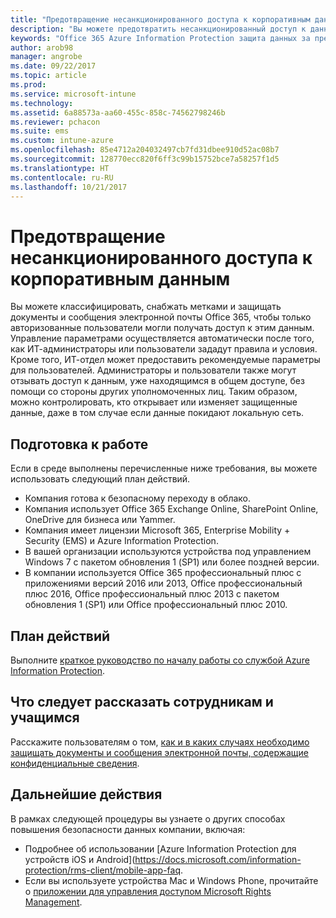 ```yaml
---
title: "Предотвращение несанкционированного доступа к корпоративным данным"
description: "Вы можете предотвратить несанкционированный доступ к данным компании при их совместном использовании за пределами корпоративной сети."
keywords: "Office 365 Azure Information Protection защита данных за пределами сети данные компании"
author: arob98
manager: angrobe
ms.date: 09/22/2017
ms.topic: article
ms.prod: 
ms.service: microsoft-intune
ms.technology: 
ms.assetid: 6a88573a-aa60-455c-858c-74562798246b
ms.reviewer: pchacon
ms.suite: ems
ms.custom: intune-azure
ms.openlocfilehash: 85e4712a204032497cb7fd31dbee910d52ac08b7
ms.sourcegitcommit: 128770ecc820f6ff3c99b15752bce7a58257f1d5
ms.translationtype: HT
ms.contentlocale: ru-RU
ms.lasthandoff: 10/21/2017
---
```

# <a name="prevent-unauthorized-access-to-company-data"></a>Предотвращение несанкционированного доступа к корпоративным данным 

Вы можете классифицировать, снабжать метками и защищать документы и сообщения электронной почты Office 365, чтобы только авторизованные пользователи могли получать доступ к этим данным. Управление параметрами осуществляется автоматически после того, как ИТ-администраторы или пользователи зададут правила и условия. Кроме того, ИТ-отдел может предоставить рекомендуемые параметры для пользователей. Администраторы и пользователи также могут отзывать доступ к данным, уже находящимся в общем доступе, без помощи со стороны других уполномоченных лиц. Таким образом, можно контролировать, кто открывает или изменяет защищенные данные, даже в том случае если данные покидают локальную сеть. 

## <a name="before-you-begin"></a>Подготовка к работе

Если в среде выполнены перечисленные ниже требования, вы можете использовать следующий план действий.
* Компания готова к безопасному переходу в облако.
* Компания использует Office 365 Exchange Online, SharePoint Online, OneDrive для бизнеса или Yammer.
* Компания имеет лицензии Microsoft 365, Enterprise Mobility + Security (EMS) и Azure Information Protection.
* В вашей организации используются устройства под управлением Windows 7 с пакетом обновления 1 (SP1) или более поздней версии.
* В компании используется Office 365 профессиональный плюс с приложениями версий 2016 или 2013, Office профессиональный плюс 2016, Office профессиональный плюс 2013 с пакетом обновления 1 (SP1) или Office профессиональный плюс 2010.

## <a name="action-plan"></a>План действий

Выполните [краткое руководство по началу работы со службой Azure Information Protection](https://docs.microsoft.com/information-protection/get-started/infoprotect-quick-start-tutorial).  

## <a name="what-to-tell-employees-and-students"></a>Что следует рассказать сотрудникам и учащимся

Расскажите пользователям о том, [как и в каких случаях необходимо защищать документы и сообщения электронной почты, содержащие конфиденциальные сведения](https://docs.microsoft.com/information-protection/deploy-use/help-users).

## <a name="next-steps"></a>Дальнейшие действия

В рамках следующей процедуры вы узнаете о других способах повышения безопасности данных компании, включая: 

* Подробнее об использовании [Azure Information Protection для устройств iOS и Android](https://docs.microsoft.com/information-protection/rms-client/mobile-app-faq.
* Если вы используете устройства Mac и Windows Phone, прочитайте о [приложении для управления доступом Microsoft Rights Management](https://technet.microsoft.com/dn451248).
